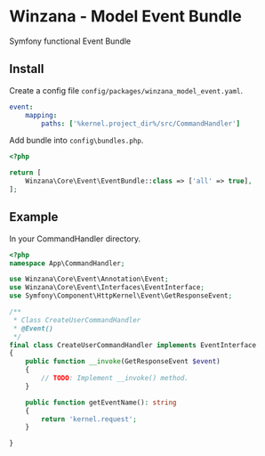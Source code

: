 # Winzana - Model Event Bundle
Symfony functional Event Bundle

## Install
Create a config file `config/packages/winzana_model_event.yaml`. 
```yaml
event:
    mapping:
        paths: ['%kernel.project_dir%/src/CommandHandler']

```

Add bundle into `config\bundles.php`.
```php
<?php

return [   
    Winzana\Core\Event\EventBundle::class => ['all' => true],
];
```


## Example
In your CommandHandler directory.

```php
<?php
namespace App\CommandHandler;

use Winzana\Core\Event\Annotation\Event;
use Winzana\Core\Event\Interfaces\EventInterface;
use Symfony\Component\HttpKernel\Event\GetResponseEvent;

/**
 * Class CreateUserCommandHandler
 * @Event()
 */
final class CreateUserCommandHandler implements EventInterface
{
    public function __invoke(GetResponseEvent $event)
    {
        // TODO: Implement __invoke() method.
    }

    public function getEventName(): string
    {
        return 'kernel.request';
    }

}
```
